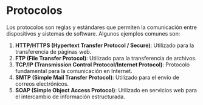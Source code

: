 # Protocolos
Los protocolos son reglas y estándares que permiten la comunicación entre dispositivos y sistemas de software. Algunos ejemplos comunes son:

1. **HTTP/HTTPS (Hypertext Transfer Protocol / Secure)**: Utilizado para la transferencia de páginas web.
2. **FTP (File Transfer Protocol)**: Utilizado para la transferencia de archivos.
3. **TCP/IP (Transmission Control Protocol/Internet Protocol)**: Protocolo fundamental para la comunicación en Internet.
4. **SMTP (Simple Mail Transfer Protocol)**: Utilizado para el envío de correos electrónicos.
5. **SOAP (Simple Object Access Protocol)**: Utilizado en servicios web para el intercambio de información estructurada.
